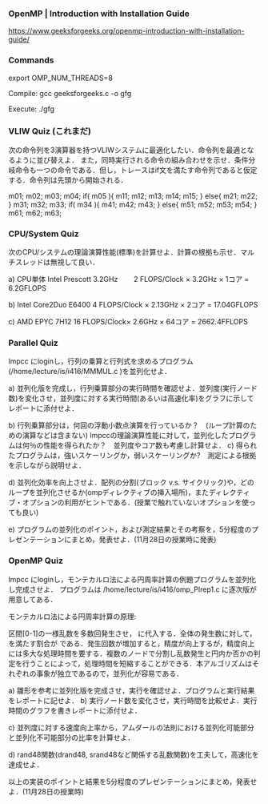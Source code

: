### OpenMP | Introduction with Installation Guide
https://www.geeksforgeeks.org/openmp-introduction-with-installation-guide/

### Commands
export OMP_NUM_THREADS=8

Compile: 
gcc geeksforgeeks.c -o gfg

Execute:
./gfg

### VLIW Quiz (これまだ)
次の命令列を3演算器を持つVLIWシステムに最適化したい．命令列を最適となるように並び替えよ．
また，同時実行される命令の組み合わせを示せ．条件分岐命令も一つの命令である．但し，トレースはif文を満たす命令列であると仮定する．命令列は先頭から開始される．

m01; m02; m03; m04;
if( m05 ){ m11; m12; m13; m14; m15; }
else{ m21; m22; }
m31; m32; m33;
if( m34 ){ m41; m42; m43; }
else{ m51; m52; m53; m54; }
m61; m62; m63;

### CPU/System Quiz
次のCPU/システムの理論演算性能(標準)を計算せよ．計算の根拠も示せ．マルチスレッドは無視して良い．

a) CPU単体 Intel Prescott 3.2GHz
　　2 FLOPS/Clock × 3.2GHz × 1コア = 6.2GFLOPS

b) Intel Core2Duo E6400
   4 FLOPS/Clock × 2.13GHz × 2コア = 17.04GFLOPS

c) AMD EPYC 7H12
   16 FLOPS/Clock× 2.6GHz × 64コア = 2662.4FFLOPS
 
### Parallel Quiz
lmpcc にloginし，行列の乗算と行列式を求めるプログラム (/home/lecture/is/i416/MMMUL.c )を並列化せよ．


a) 並列化版を完成し，行列乗算部分の実行時間を確認せよ．並列度(実行ノード数)を変化させ，並列度に対する実行時間(あるいは高速化率)をグラフに示してレポートに添付せよ．

b) 行列乗算部分は，何回の浮動小数点演算を行っているか？　(ループ計算のための演算などは含まない)
lmpccの理論演算性能に対して，並列化したプログラムは何％の性能を得られたか？　並列度やコア数も考慮し計算せよ．
c) 得られたプログラムは，強いスケーリングか，弱いスケーリングか?　測定による根拠を示しながら説明せよ．

d) 並列化効率を向上させよ．配列の分割(ブロック v.s. サイクリック)や，どのループを並列化させるか(ompディレクティブの挿入場所)，またディレクティブ・オプションの利用がヒントである．(授業で触れていないオプションを使っても良い)

e) プログラムの並列化のポイント，および測定結果とその考察を，5分程度のプレゼンテーションにまとめ，発表せよ．(11月28日の授業時に発表)


### OpenMP Quiz
lmpcc にloginし，モンテカルロ法による円周率計算の例題プログラムを並列化し完成させよ．
プログラムは /home/lecture/is/i416/omp_PIrep1.c に逐次版が用意してある．

モンテカルロ法による円周率計算の原理:

区間[0-1]の一様乱数を多数回発生させ，  に代入する．全体の発生数に対して， を満たす割合が である．発生回数が増加すると，精度が向上するが，精度向上には多大な処理時間を要する．複数のノードで分割し乱数発生と円内か否かの判定を行うことによって，処理時間を短縮することができる．本アルゴリズムはそれぞれの事象が独立であるので，並列化が容易である．

a) 雛形を参考に並列化版を完成させ，実行を確認せよ．プログラムと実行結果をレポートに記せよ．
b) 実行ノード数を変化させ，実行時間を比較せよ．実行時間のグラフを書きレポートに添付せよ．

c) 並列度に対する速度向上率から，アムダールの法則における並列化可能部分と並列化不可能部分の比率を計算せよ．

d) rand48関数(drand48, srand48など関係する乱数関数)を工夫して，高速化を達成せよ．

以上の実装のポイントと結果を5分程度のプレゼンテーションにまとめ，発表せよ．(11月28日の授業時)